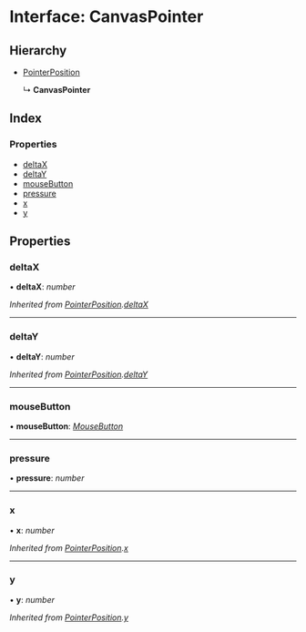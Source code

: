 # Interface: CanvasPointer

## Hierarchy

* [PointerPosition](pointerposition.md)

  ↳ **CanvasPointer**

## Index

### Properties

* [deltaX](canvaspointer.md#deltax)
* [deltaY](canvaspointer.md#deltay)
* [mouseButton](canvaspointer.md#mousebutton)
* [pressure](canvaspointer.md#pressure)
* [x](canvaspointer.md#x)
* [y](canvaspointer.md#y)

## Properties

###  deltaX

• **deltaX**: *number*

*Inherited from [PointerPosition](pointerposition.md).[deltaX](pointerposition.md#deltax)*

___

###  deltaY

• **deltaY**: *number*

*Inherited from [PointerPosition](pointerposition.md).[deltaY](pointerposition.md#deltay)*

___

###  mouseButton

• **mouseButton**: *[MouseButton](../enums/mousebutton.md)*

___

###  pressure

• **pressure**: *number*

___

###  x

• **x**: *number*

*Inherited from [PointerPosition](pointerposition.md).[x](pointerposition.md#x)*

___

###  y

• **y**: *number*

*Inherited from [PointerPosition](pointerposition.md).[y](pointerposition.md#y)*
